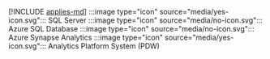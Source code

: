 [!INCLUDE [applies-md](applies-md.md)] :::image type="icon" source="media/yes-icon.svg"::: SQL Server :::image type="icon" source="media/no-icon.svg"::: Azure SQL Database :::image type="icon" source="media/no-icon.svg"::: Azure Synapse Analytics :::image type="icon" source="media/yes-icon.svg"::: Analytics Platform System (PDW)


